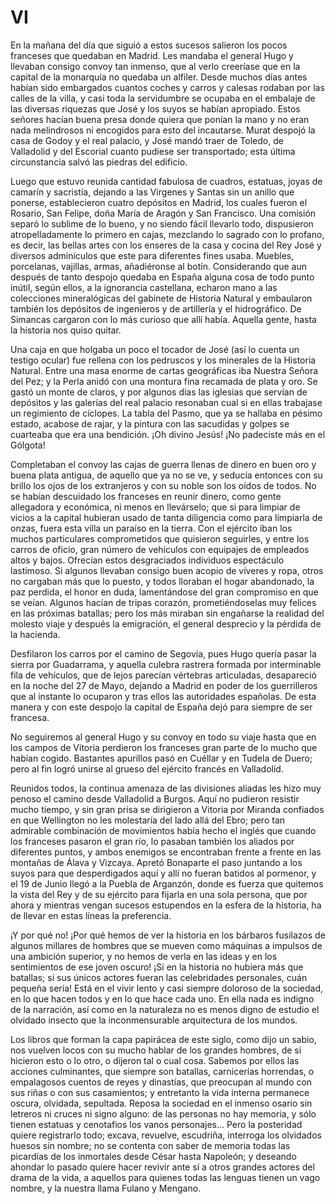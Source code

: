 # VI

En la mañana del día que siguió a estos sucesos salieron los pocos franceses
que quedaban en Madrid. Les mandaba el general Hugo y llevaban consigo convoy
tan inmenso, que al verlo creeríase que en la capital de la monarquía no
quedaba un alfiler. Desde muchos días antes habían sido embargados cuantos
coches y carros y calesas rodaban por las calles de la villa, y casi toda
la servidumbre se ocupaba en el embalaje de las diversas riquezas que José
y los suyos se habían apropiado. Estos señores hacían buena presa donde
quiera que ponían la mano y no eran nada melindrosos ni encogidos para
esto del incautarse. Murat despojó la casa de Godoy y el real palacio,
y José mandó traer de Toledo, de Valladolid y del Escorial cuanto pudiese
ser transportado; esta última circunstancia salvó las piedras del edificio.

Luego que estuvo reunida cantidad fabulosa de cuadros, estatuas, joyas de
camarín y sacristía, dejando a las Vírgenes y Santas sin un anillo que
ponerse, establecieron cuatro depósitos  en Madrid, los cuales fueron el
Rosario, San Felipe, doña María de Aragón y San Francisco. Una comisión
separó lo sublime de lo bueno, y no siendo fácil llevarlo todo, dispusieron
atropelladamente lo primero en cajas, mezclando lo sagrado con lo profano,
es decir, las bellas artes con los enseres de la casa y cocina del Rey
José y diversos adminículos que este para diferentes fines usaba. Muebles,
porcelanas, vajillas, armas, añadiéronse al botín. Considerando que aun
después de tanto despojo quedaba en España alguna cosa de todo punto inútil,
según ellos, a la ignorancia castellana, echaron mano a las colecciones
mineralógicas del gabinete de Historia Natural y embaularon también los
depósitos de ingenieros y de artillería y el hidrográfico. De Simancas
cargaron con lo más curioso que allí había. Aquella gente, hasta la
historia nos quiso quitar.

Una caja en que holgaba un poco el tocador de José (así lo cuenta un testigo
ocular) fue rellena con los pedruscos y los minerales de la Historia Natural.
Entre una masa enorme de cartas geográficas iba Nuestra Señora del Pez;
y la Perla anidó con una montura fina recamada de plata y oro. Se gastó un
monte de claros, y por algunos días las iglesias que  servían de depósitos
y las galerías del real palacio resonaban cual si en ellas trabajase un
regimiento de cíclopes. La tabla del Pasmo, que ya se hallaba en pésimo
estado, acabose de rajar, y la pintura con las sacudidas y golpes se cuarteaba
que era una bendición. ¡Oh divino Jesús! ¡No padeciste más en el Gólgota!

Completaban el convoy las cajas de guerra llenas de dinero en buen oro y
buena plata antigua, de aquello que ya no se ve, y seducía entonces con su
brillo los ojos de los extranjeros y con su noble son los oídos de todos. No
se habían descuidado los franceses en reunir dinero, como gente allegadora
y económica, ni menos en llevárselo; que si para limpiar de vicios a la
capital hubieran usado de tanta diligencia como para limpiarla de onzas,
fuera esta villa un paraíso en la tierra. Con el ejército iban los muchos
particulares comprometidos que quisieron seguirles, y entre los carros
de oficio, gran número de vehículos con equipajes de empleados altos y
bajos. Ofrecían estos desgraciados individuos espectáculo lastimoso. Si
algunos llevaban consigo buen acopio de víveres y ropa, otros no cargaban
más que lo puesto, y todos lloraban el hogar abandonado, la paz perdida, el
honor en duda, lamentándose del gran compromiso en que se veían. Algunos
hacían de tripas corazón, prometiéndoselas muy felices en las próximas
batallas; pero los más miraban sin engañarse la realidad del molesto viaje
y después la emigración, el general desprecio y la pérdida de la hacienda.

Desfilaron los carros por el camino de Segovia, pues Hugo quería pasar la
sierra por Guadarrama, y aquella culebra rastrera formada por interminable fila
de vehículos, que de lejos parecían vértebras articuladas, desapareció en
la noche del 27 de Mayo, dejando a Madrid en poder de los guerrilleros que al
instante lo ocuparon y tras ellos las autoridades españolas. De esta manera
y con este despojo la capital de España dejó para siempre de ser francesa.

No seguiremos al general Hugo y su convoy en todo su viaje hasta que en
los campos de Vitoria perdieron los franceses gran parte de lo mucho que
habían cogido. Bastantes apurillos pasó en Cuéllar y en Tudela de Duero;
pero al fin logró unirse al grueso del ejército francés en Valladolid.

Reunidos todos, la continua amenaza de las divisiones aliadas les hizo muy
penoso el camino desde Valladolid a Burgos. Aquí no pudieron resistir mucho
tiempo, y sin gran prisa se dirigieron a Vitoria por Miranda confiados en que
Wellington no les molestaría  del lado allá del Ebro; pero tan admirable
combinación de movimientos había hecho el inglés que cuando los franceses
pasaron el gran río, lo pasaban también los aliados por diferentes puntos,
y ambos enemigos se encontraban frente a frente en las montañas de Álava y
Vizcaya. Apretó Bonaparte el paso juntando a los suyos para que desperdigados
aquí y allí no fueran batidos al pormenor, y el 19 de Junio llegó a la
Puebla de Arganzón, donde es fuerza que quitemos la vista del Rey y de su
ejército para fijarla en una sola persona, que por ahora y mientras vengan
sucesos estupendos en la esfera de la historia, ha de llevar en estas líneas
la preferencia.

¡Y por qué no! ¡Por qué hemos de ver la historia en los bárbaros
fusilazos de algunos millares de hombres que se mueven como máquinas a
impulsos de una ambición superior, y no hemos de verla en las ideas y en
los sentimientos de ese joven oscuro! ¡Si en la historia no hubiera más
que batallas; si sus únicos actores fueran las celebridades personales,
cuán pequeña sería! Está en el vivir lento y casi siempre doloroso de
la sociedad, en lo que hacen todos y en lo que hace cada uno. En ella nada
es indigno de la narración, así como en la naturaleza no es menos digno de
estudio el  olvidado insecto que la inconmensurable arquitectura de los mundos.

Los libros que forman la capa papirácea de este siglo, como dijo un sabio,
nos vuelven locos con su mucho hablar de los grandes hombres, de si hicieron
esto o lo otro, o dijeron tal o cual cosa. Sabemos por ellos las acciones
culminantes, que siempre son batallas, carnicerías horrendas, o empalagosos
cuentos de reyes y dinastías, que preocupan al mundo con sus riñas o con
sus casamientos; y entretanto la vida interna permanece oscura, olvidada,
sepultada. Reposa la sociedad en el inmenso osario sin letreros ni cruces
ni signo alguno: de las personas no hay memoria, y sólo tienen estatuas y
cenotafios los vanos personajes... Pero la posteridad quiere registrarlo todo;
excava, revuelve, escudriña, interroga los olvidados huesos sin nombre;
no se contenta con saber de memoria todas las picardías de los inmortales
desde César hasta Napoleón; y deseando ahondar lo pasado quiere hacer revivir
ante sí a otros grandes actores del drama de la vida, a aquellos para quienes
todas las lenguas tienen un vago nombre, y la nuestra llama Fulano y Mengano.
